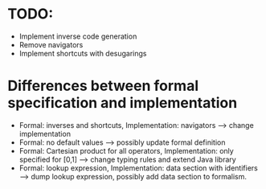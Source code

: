 # TODO:

* Implement inverse code generation
* Remove navigators
* Implement shortcuts with desugarings

# Differences between formal specification and implementation

* Formal: inverses and shortcuts, Implementation: navigators  --> change implementation
* Formal: no default values  --> possibly update formal definition
* Formal: Cartesian product for all operators, Implementation: only specified for [0,1] --> change typing rules and extend Java library
* Formal: lookup expression, Implementation: data section with identifiers --> dump lookup expression, possibly add data section to formalism.
